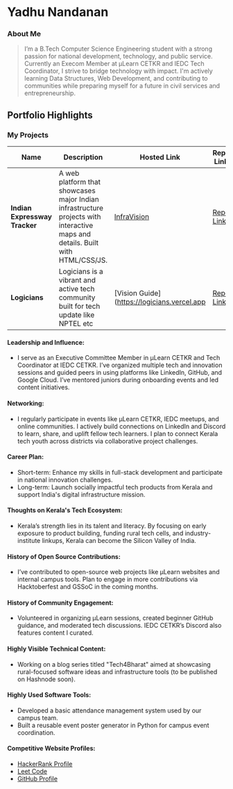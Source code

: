 # Yadhu Nandanan

### About Me

> I’m a B.Tech Computer Science Engineering student with a strong passion for national development, technology, and public service. Currently an Execom Member at µLearn CETKR and IEDC Tech Coordinator, I strive to bridge technology with impact. I'm actively learning Data Structures, Web Development, and contributing to communities while preparing myself for a future in civil services and entrepreneurship.

## Portfolio Highlights

### My Projects

| Name                | Description                                                               | Hosted Link                              | Repo Link                                                      |
|---------------------|---------------------------------------------------------------------------|------------------------------------------|----------------------------------------------------------------|
| **Indian Expressway Tracker**  | A web platform that showcases major Indian infrastructure projects with interactive maps and details. Built with HTML/CSS/JS. | [InfraVision](https://example.vercel.app) | [Repo Link]([https://github.com/yourusername/infravision-bharat](https://github.com/helloyadhunandanan/indian-expressway-tracker)) |
| **Logicians** | Logicians is a vibrant and active tech community built for tech update like NPTEL etc | [Vision Guide](https://logicians.vercel.app | [Repo Link](https://github.com/helloyadhunandanan/logicians) |

#### Leadership and Influence:

- I serve as an Executive Committee Member in µLearn CETKR and Tech Coordinator at IEDC CETKR. I’ve organized multiple tech and innovation sessions and guided peers in using platforms like LinkedIn, GitHub, and Google Cloud. I’ve mentored juniors during onboarding events and led content initiatives.

#### Networking:

- I regularly participate in events like µLearn CETKR, IEDC meetups, and online communities. I actively build connections on LinkedIn and Discord to learn, share, and uplift fellow tech learners. I plan to connect Kerala tech youth across districts via collaborative project challenges.

#### Career Plan:

- Short-term: Enhance my skills in full-stack development and participate in national innovation challenges.
- Long-term: Launch socially impactful tech products from Kerala and support India's digital infrastructure mission.

#### Thoughts on Kerala's Tech Ecosystem:

- Kerala’s strength lies in its talent and literacy. By focusing on early exposure to product building, funding rural tech cells, and industry-institute linkups, Kerala can become the Silicon Valley of India.

#### History of Open Source Contributions:

- I’ve contributed to open-source web projects like µLearn websites and internal campus tools. Plan to engage in more contributions via Hacktoberfest and GSSoC in the coming months.

#### History of Community Engagement:

- Volunteered in organizing µLearn sessions, created beginner GitHub guidance, and moderated tech discussions. IEDC CETKR’s Discord also features content I curated.

#### Highly Visible Technical Content:

- Working on a blog series titled "Tech4Bharat" aimed at showcasing rural-focused software ideas and infrastructure tools (to be published on Hashnode soon).

#### Highly Used Software Tools:

- Developed a basic attendance management system used by our campus team.
- Built a reusable event poster generator in Python for campus event coordination.

#### Competitive Website Profiles:

- [HackerRank Profile](https://www.hackerrank.com/yourprofile)
- [Leet Code](https://leetcode.com/u/helloyadhunandanan/)
- [GitHub Profile](https://github.com/helloyadhunandanan)


